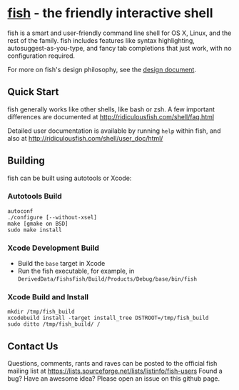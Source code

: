 [fish](http://ridiculousfish.com/shell/) - the friendly interactive shell
================================================

fish is a smart and user-friendly command line shell for OS X, Linux, and the rest of the family. fish includes features like syntax highlighting, autosuggest-as-you-type, and fancy tab completions that just work, with no configuration required.

For more on fish's design philosophy, see the [design document](http://ridiculousfish.com/shell/user_doc/html/design.html).

## Quick Start

fish generally works like other shells, like bash or zsh. A few important differences are documented at <http://ridiculousfish.com/shell/faq.html>

Detailed user documentation is available by running `help` within fish, and also at <http://ridiculousfish.com/shell/user_doc/html/>

## Building

fish can be built using autotools or Xcode:

### Autotools Build

    autoconf
    ./configure [--without-xsel]
    make [gmake on BSD]
    sudo make install

### Xcode Development Build

* Build the `base` target in Xcode
* Run the fish executable, for example, in `DerivedData/FishsFish/Build/Products/Debug/base/bin/fish`

### Xcode Build and Install

    mkdir /tmp/fish_build
    xcodebuild install -target install_tree DSTROOT=/tmp/fish_build
    sudo ditto /tmp/fish_build/ /

## Contact Us

Questions, comments, rants and raves can be posted to the official fish mailing list at <https://lists.sourceforge.net/lists/listinfo/fish-users>
Found a bug? Have an awesome idea? Please open an issue on this github page.
